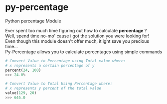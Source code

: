 # py-percentage
Python percentage Module

Ever spent too much time figuring out how to calculate **percentage** ?<br/>
Well, spend time no-mo' cause i got the solution you were looking for!<br/>
Even though this module doesn't offer much, it ight save you precious time...<br/>
Py-Percentage allows you to calculate percentages using simple commands
```py
# Convert Value to Percentage using Total value where:
# x represents a certain percentage of y
percent(24, 100)
>>> 24.0%

# Convert Value to Total Using Percentage where:
# x represents y percent of the total value
value(129, 20)
>>> 645.0
```
